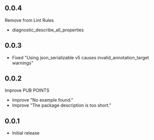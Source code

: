 ## 0.0.4

Remove from Lint Rules
- diagnostic_describe_all_properties

## 0.0.3

- Fixed "Using json_serializable v5 causes invalid_annotation_target warnings"

## 0.0.2

Improve PUB POINTS

- Improve "No example found."
- Improve "The package description is too short."

## 0.0.1

- Initial release
